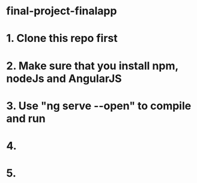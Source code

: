 # final-project-finalapp

# 1. Clone this repo first
# 2. Make sure that you install npm, nodeJs and AngularJS
# 3. Use "ng serve --open" to compile and run 
# 4. 
# 5.
